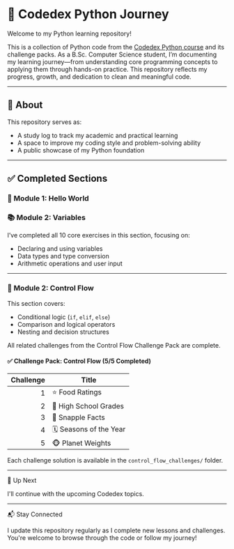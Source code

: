 # 🐍 Codedex Python Journey

Welcome to my Python learning repository!

This is a collection of Python code from the [Codedex Python course](https://www.codedex.io/python) and its challenge packs. As a B.Sc. Computer Science student, I’m documenting my learning journey—from understanding core programming concepts to applying them through hands-on practice. This repository reflects my progress, growth, and dedication to clean and meaningful code.

---

## 📌 About

This repository serves as:
- A study log to track my academic and practical learning
- A space to improve my coding style and problem-solving ability
- A public showcase of my Python foundation

---

## ✅ Completed Sections

### 🐍 Module 1: Hello World

### 📚 Module 2: Variables

I’ve completed all 10 core exercises in this section, focusing on:
- Declaring and using variables
- Data types and type conversion
- Arithmetic operations and user input

---

### 🔁 Module 2: Control Flow

This section covers:
- Conditional logic (`if`, `elif`, `else`)
- Comparison and logical operators
- Nesting and decision structures

All related challenges from the Control Flow Challenge Pack are complete.

#### ✅ Challenge Pack: Control Flow (5/5 Completed)
| Challenge | Title                |
|----------:|----------------------|
| 1         | ⭐ Food Ratings       |
| 2         | 🥋 High School Grades |
| 3         | 🤯 Snapple Facts      |
| 4         | 🗓️ Seasons of the Year |
| 5         | 🐵 Planet Weights     |

Each challenge solution is available in the `control_flow_challenges/` folder.

---


🚀 Up Next

I'll continue with the upcoming Codedex topics.


---

📬 Stay Connected

I update this repository regularly as I complete new lessons and challenges. You're welcome to browse through the code or follow my journey!

